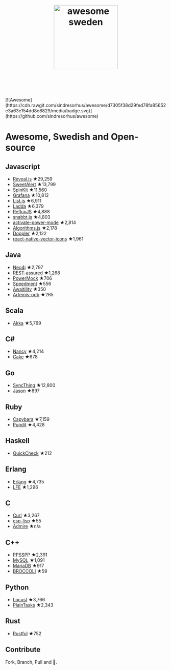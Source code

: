 <h1 align="center">
	<br>
	<img width="200" src="https://cdn.rawgit.com/gurre/awesome-swedish-opensource/master/media/Flag_of_Sweden.svg" alt="awesome sweden">
	<br>
	<br>
	<br>
</h1>
[![Awesome](https://cdn.rawgit.com/sindresorhus/awesome/d7305f38d29fed78fa85652e3a63e154dd8e8829/media/badge.svg)](https://github.com/sindresorhus/awesome)

# Awesome, Swedish and Open-source

## Javascript

- [Reveal.js](https://github.com/hakimel/reveal.js) ★29,259
- [SweetAlert](https://github.com/t4t5/sweetalert) ★13,799
- [SpinKit](https://github.com/tobiasahlin/SpinKit) ★11,560
- [Grafana](https://github.com/grafana/grafana) ★10,812
- [List.js](https://github.com/javve/list.js) ★6,911
- [Ladda](https://github.com/hakimel/Ladda) ★6,379
- [RefluxJS](https://github.com/reflux/refluxjs) ★4,888
- [snabbt.js](https://github.com/daniel-lundin/snabbt.js) ★4,803
- [activate-power-mode](https://github.com/JoelBesada/activate-power-mode) ★2,814
- [Algorithms.js](https://github.com/felipernb/algorithms.js) ★2,178
- [Doppler](https://github.com/DanielRapp/doppler) ★2,122
- [react-native-vector-icons](https://github.com/oblador/react-native-vector-icons) ★1,961

## Java
 - [Neo4j](https://github.com/neo4j/neo4j) ★2,797
 - [REST-assured](https://github.com/rest-assured/rest-assured) ★1,268
 - [PowerMock](https://github.com/jayway/powermock) ★706
 - [Speedment](https://github.com/speedment/speedment) ★556
 - [Awaitility](https://github.com/awaitility/awaitility) ★350
 - [Artemis-odb](https://github.com/junkdog/artemis-odb) ★265

## Scala
 - [Akka](https://github.com/akka/akka) ★5,769

## C#  
 - [Nancy](https://github.com/NancyFx/Nancy) ★4,214
 - [Cake](https://github.com/cake-build/cake/) ★678

## Go
 - [SyncThing](https://github.com/syncthing/syncthing) ★12,800
 - [Jason](https://github.com/antonholmquist/jason) ★897

## Ruby
- [Capybara](https://github.com/jnicklas/capybara) ★7,159
- [Pundit](https://github.com/elabs/pundit) ★4,428

## Haskell
- [QuickCheck](https://github.com/nick8325/quickcheck) ★212

## Erlang
- [Erlang](https://github.com/erlang/otp) ★4,735
- [LFE](https://github.com/rvirding/lfe) ★1,296

## C
- [Curl](https://github.com/curl/curl) ★3,267
- [esp-lisp](https://github.com/yesco/esp-lisp) ★55
- [Admire](http://www.foi.se/en/Our-Knowledge/Aeronautics/Admire/) ★n/a

## C++
- [PPSSPP](https://github.com/hrydgard/ppsspp) ★2,391
- [MySQL](https://github.com/mysql/mysql-server) ★1,091
- [MariaDB](https://github.com/MariaDB/server) ★917
- [BROCCOLI](https://github.com/wanderine/BROCCOLI) ★59

## Python
 - [Locust](https://github.com/locustio/locust) ★3,766
 - [PlainTasks](https://github.com/aziz/PlainTasks) ★2,343

## Rust
 - [Rustful](https://github.com/Ogeon/rustful) ★752

## Contribute
Fork, Branch, Pull and 🍺.
